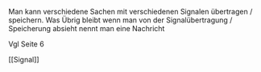 Man kann verschiedene Sachen mit verschiedenen Signalen übertragen / speichern. Was Übrig bleibt wenn man von der Signalübertragung / Speicherung absieht nennt man eine Nachricht

Vgl Seite 6

[[Signal]]